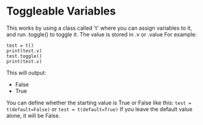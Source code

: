 # Toggleable Variables

This works by using a class called 't' where you can assign variables to it,
and run .toggle() to toggle it. The value is stored in .v or .value
For example:

```
test = t()
print(test.v)
test.toggle()
print(test.v)
```
This will output:
- False
- True


You can define whether the starting value is True or False like this:
`test = t(default=False)`
or
`test = t(default=True)`
If you leave the default value alone, it will be False.
